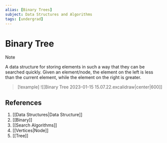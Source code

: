 ```yaml
---
alias: [Binary Trees]
subject: Data Structures and Algorithms
tags: [undergrad]
---
```

# Binary Tree

>[!note]
> A data structure for storing elements in such a way that they can be searched quickly. Given an element/node, the element on the left is less than the current element, while the element on the right is greater.

> [!example]
> ![[Binary Tree 2023-01-15 15.07.22.excalidraw|center|600]]

## References
1. [[Data Structures|Data Structure]]
2. [[Binary]]
3. [[Search Algorithms]]
4. [[Vertices|Node]]
5. [[Tree]]
